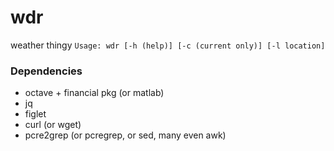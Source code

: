 # wdr
weather thingy
` Usage: wdr [-h (help)] [-c (current only)] [-l location] `

### Dependencies
- octave + financial pkg (or matlab)
- jq
- figlet
- curl (or wget)
- pcre2grep (or pcregrep, or sed, many even awk)

